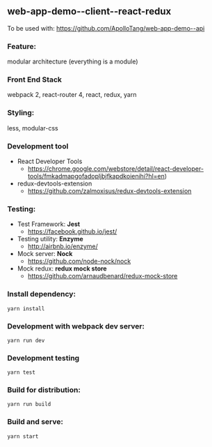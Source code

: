 ## web-app-demo--client--react-redux

  To be used with: https://github.com/ApolloTang/web-app-demo--api

### Feature:
  modular architecture (everything is a module)

### Front End Stack
  webpack 2, react-router 4, react, redux, yarn

### Styling:
  less, modular-css

### Development tool
  * React Developer Tools 
      * https://chrome.google.com/webstore/detail/react-developer-tools/fmkadmapgofadopljbjfkapdkoienihi?hl=en)
  * redux-devtools-extension
      * https://github.com/zalmoxisus/redux-devtools-extension


### Testing:
  * Test Framework: **Jest**
      * https://facebook.github.io/jest/
  * Testing utility: **Enzyme**
      * http://airbnb.io/enzyme/
  * Mock server: **Nock**
      * https://github.com/node-nock/nock
  * Mock redux: **redux mock store**
      * https://github.com/arnaudbenard/redux-mock-store



### Install dependency:
  ```
  yarn install
  ```
  
### Development with webpack dev server:
  ```
  yarn run dev
  ```
  
### Development testing
  ```
  yarn test
  ```
  
### Build for distribution:
  ```
  yarn run build
  ```
  
### Build and serve:
  ```
  yarn start
  ```




